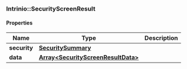 

[//]: # (CLASS:Intrinio::SecurityScreenResult)

[//]: # (KIND:object)

### Intrinio::SecurityScreenResult

#### Properties

[//]: # (START_DEFINITION)

Name | Type | Description
------------ | ------------- | -------------
**security** | [**SecuritySummary**](SecuritySummary.md) |  &nbsp;
**data** | [**Array&lt;SecurityScreenResultData&gt;**](SecurityScreenResultData.md) |  &nbsp;

[//]: # (END_DEFINITION)


[//]: # (CONTAINED_CLASS:Intrinio::SecuritySummary)


[//]: # (CONTAINED_CLASS:Intrinio::SecurityScreenResultData)



